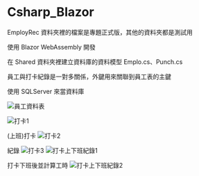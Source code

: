 # Csharp_Blazor
EmployRec 資料夾裡的檔案是專題正式版，其他的資料夾都是測試用

使用 Blazor WebAssembly 開發

在 Shared 資料夾裡建立資料庫的資料模型 Emplo.cs、Punch.cs

員工與打卡紀錄是一對多關係，外鍵用來關聯到員工表的主鍵

使用 SQLServer 來當資料庫 

![員工資料表](https://github.com/Kuo-hualren/Csharp_Blazor/assets/84400097/bb3f3679-fefc-42d5-884e-54fd42c79204)

![打卡1](https://github.com/Kuo-hualren/Csharp_Blazor/assets/84400097/ed85f53b-cc54-430a-861b-a0a90cb7f89b)

(上班)打卡
![打卡2](https://github.com/Kuo-hualren/Csharp_Blazor/assets/84400097/b63f2969-aa6d-4a27-adff-71c0e9bccc6f)

紀錄
![打卡3](https://github.com/Kuo-hualren/Csharp_Blazor/assets/84400097/2d1da9b5-bb96-4746-8256-7eb6e5547b14)
![打卡上下班紀錄1](https://github.com/Kuo-hualren/Csharp_Blazor/assets/84400097/f0139cb4-6144-49a3-b37f-1099145d65e1)

打卡下班後並計算工時
![打卡上下班紀錄2](https://github.com/Kuo-hualren/Csharp_Blazor/assets/84400097/369cce5e-7717-48e3-abd2-1f0ec55c0c1d)
